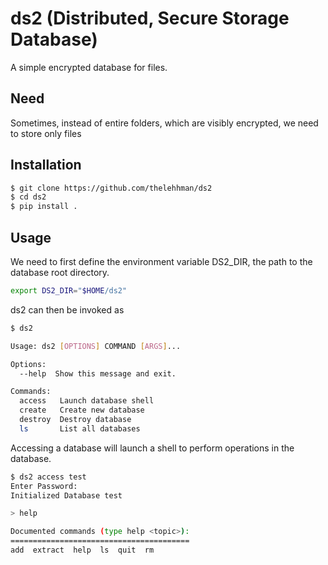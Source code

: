 # ds2 (Distributed, Secure Storage Database)

A simple encrypted database for files.

## Need
Sometimes, instead of entire folders, which are visibly encrypted, we need to store only files

## Installation

```sh
$ git clone https://github.com/thelehhman/ds2
$ cd ds2
$ pip install .
```

## Usage

We need to first define the environment variable DS2_DIR, the path to the database root directory.

```sh
export DS2_DIR="$HOME/ds2" 
```

ds2 can then be invoked as

```sh
$ ds2

Usage: ds2 [OPTIONS] COMMAND [ARGS]...

Options:
  --help  Show this message and exit.

Commands:
  access   Launch database shell
  create   Create new database
  destroy  Destroy database
  ls       List all databases
```

Accessing a database will launch a shell to perform operations in the database.

```sh
$ ds2 access test
Enter Password:
Initialized Database test

> help

Documented commands (type help <topic>):
========================================
add  extract  help  ls  quit  rm

```
